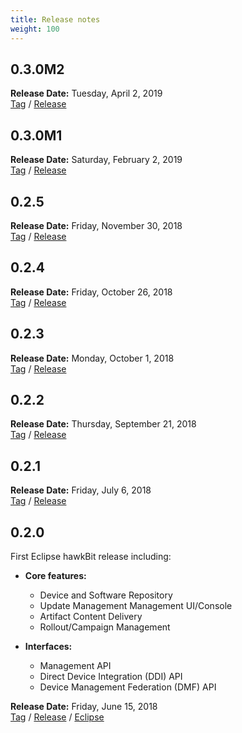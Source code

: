 ```yaml
---
title: Release notes
weight: 100
---
```


## 0.3.0M2

**Release Date:** Tuesday, April 2, 2019 <br />
[Tag](https://github.com/eclipse/hawkbit/releases/tag/0.3.0M2) /
[Release](https://github.com/eclipse/hawkbit/milestone/17?closed=1)

## 0.3.0M1

**Release Date:** Saturday, February 2, 2019 <br />
[Tag](https://github.com/eclipse/hawkbit/releases/tag/0.3.0M1) /
[Release](https://github.com/eclipse/hawkbit/milestone/16?closed=1)

## 0.2.5

**Release Date:** Friday, November 30, 2018 <br />
[Tag](https://github.com/eclipse/hawkbit/releases/tag/0.2.5) /
[Release](https://github.com/eclipse/hawkbit/milestone/14?closed=1)

## 0.2.4

**Release Date:** Friday, October 26, 2018 <br />
[Tag](https://github.com/eclipse/hawkbit/releases/tag/0.2.4) /
[Release](https://github.com/eclipse/hawkbit/milestone/13?closed=1)

## 0.2.3

**Release Date:** Monday, October 1, 2018 <br />
[Tag](https://github.com/eclipse/hawkbit/releases/tag/0.2.3) /
[Release](https://github.com/eclipse/hawkbit/milestone/12?closed=1)

## 0.2.2

**Release Date:** Thursday, September 21, 2018 <br />
[Tag](https://github.com/eclipse/hawkbit/releases/tag/0.2.2) /
[Release](https://github.com/eclipse/hawkbit/milestone/10?closed=1)

## 0.2.1

**Release Date:** Friday, July 6, 2018 <br />
[Tag](https://github.com/eclipse/hawkbit/releases/tag/0.2.1) /
[Release](https://github.com/eclipse/hawkbit/milestone/9?closed=1)


## 0.2.0

First Eclipse hawkBit release including:

* **Core features:**
  * Device and Software Repository
  * Update Management Management UI/Console
  * Artifact Content Delivery
  * Rollout/Campaign Management

* **Interfaces:**
  * Management API
  * Direct Device Integration (DDI) API
  * Device Management Federation (DMF) API

**Release Date:** Friday, June 15, 2018 <br />
[Tag](https://github.com/eclipse/hawkbit/releases/tag/0.2.0) /
[Release](https://github.com/eclipse/hawkbit/milestone/1?closed=1) /
[Eclipse](https://projects.eclipse.org/projects/iot.hawkbit/releases/0.2.0)
